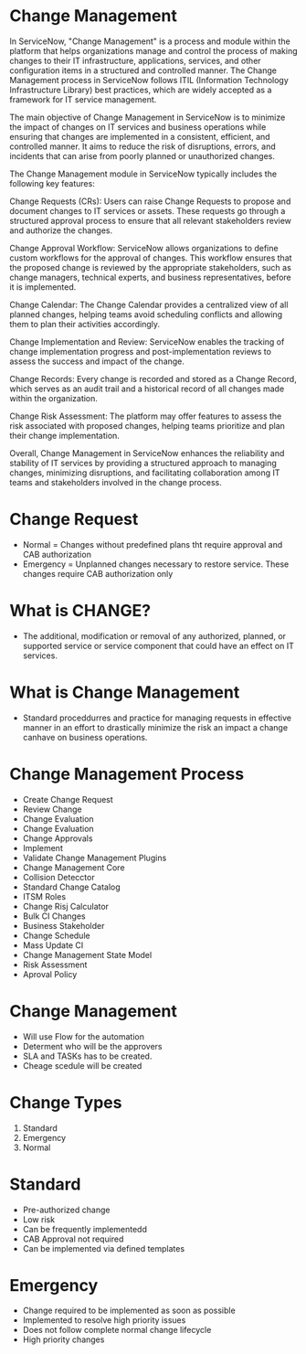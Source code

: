 # Change Management


In ServiceNow, "Change Management" is a process and module within the platform that helps organizations manage and control the process of making changes to their IT infrastructure, applications, services, and other configuration items in a structured and controlled manner. The Change Management process in ServiceNow follows ITIL (Information Technology Infrastructure Library) best practices, which are widely accepted as a framework for IT service management.

The main objective of Change Management in ServiceNow is to minimize the impact of changes on IT services and business operations while ensuring that changes are implemented in a consistent, efficient, and controlled manner. It aims to reduce the risk of disruptions, errors, and incidents that can arise from poorly planned or unauthorized changes.

The Change Management module in ServiceNow typically includes the following key features:

Change Requests (CRs): Users can raise Change Requests to propose and document changes to IT services or assets. These requests go through a structured approval process to ensure that all relevant stakeholders review and authorize the changes.

Change Approval Workflow: ServiceNow allows organizations to define custom workflows for the approval of changes. This workflow ensures that the proposed change is reviewed by the appropriate stakeholders, such as change managers, technical experts, and business representatives, before it is implemented.

Change Calendar: The Change Calendar provides a centralized view of all planned changes, helping teams avoid scheduling conflicts and allowing them to plan their activities accordingly.

Change Implementation and Review: ServiceNow enables the tracking of change implementation progress and post-implementation reviews to assess the success and impact of the change.

Change Records: Every change is recorded and stored as a Change Record, which serves as an audit trail and a historical record of all changes made within the organization.

Change Risk Assessment: The platform may offer features to assess the risk associated with proposed changes, helping teams prioritize and plan their change implementation.

Overall, Change Management in ServiceNow enhances the reliability and stability of IT services by providing a structured approach to managing changes, minimizing disruptions, and facilitating collaboration among IT teams and stakeholders involved in the change process.

# Change Request
- Normal = Changes without predefined plans tht require approval and CAB authorization
- Emergency = Unplanned changes necessary to restore service. These changes require CAB authorization only
# What is CHANGE?
 - The additional, modification or removal of any authorized, planned, or supported service or service component that could have an effect on IT services. 

 # What is Change Management
 - Standard proceddurres and practice for managing requests in effective manner in an effort to drastically minimize the risk an impact a change canhave on business operations. 

# Change Management Process
- Create Change Request
- Review Change
- Change Evaluation
- Change Evaluation
- Change Approvals
- Implement 
- Validate
Change Management Plugins
- Change Management Core
- Collision Detecctor
- Standard Change Catalog
- ITSM Roles
- Change Risj Calculator
- Bulk CI Changes
- Business Stakeholder
- Change Schedule
- Mass Update CI
- Change Management State Model
- Risk Assessment
- Aproval Policy

# Change Management 
- Will use Flow for the automation
- Determent who will be the approvers
- SLA and TASKs has to be created. 
- Cheage scedule will be created

# Change Types
1. Standard
2. Emergency
3. Normal 

# Standard 
- Pre-authorized change
- Low risk
- Can be frequently implementedd
- CAB Approval not required
- Can be implemented via defined templates
# Emergency
- Change required to be implemented as soon as possible
- Implemented to resolve high priority issues
- Does not follow complete normal change lifecycle
- High priority changes